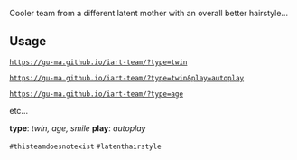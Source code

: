 Cooler team from a different latent mother with an overall better hairstyle...

## Usage

[`https://gu-ma.github.io/iart-team/?type=twin`](https://gu-ma.github.io/iart-team/?type=twin)

[`https://gu-ma.github.io/iart-team/?type=twin&play=autoplay`](https://gu-ma.github.io/iart-team/?type=twin&play=autoplay)

[`https://gu-ma.github.io/iart-team/?type=age`](https://gu-ma.github.io/iart-team/?type=age)

etc...

__type__: _twin, age, smile_
__play__: _autoplay_

`#thisteamdoesnotexist` `#latenthairstyle`